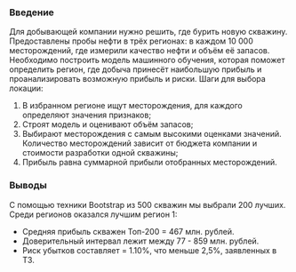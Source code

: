 ### Введение
Для добывающей компании нужно решить, где бурить новую скважину.
Предоставлены пробы нефти в трёх регионах: в каждом 10 000 месторождений, где измерили качество нефти и объём её запасов. Необходимо построить модель машинного обучения, которая поможет определить регион, где добыча принесёт наибольшую прибыль и проанализировать возможную прибыль и риски.
Шаги для выбора локации:
1. В избранном регионе ищут месторождения, для каждого определяют значения признаков;
2. Строят модель и оценивают объём запасов;
3. Выбирают месторождения с самым высокими оценками значений. Количество месторождений зависит от бюджета компании и стоимости разработки одной скважины;
4. Прибыль равна суммарной прибыли отобранных месторождений.

### Выводы
С помощью техники Bootstrap из 500 скважин мы выбрали 200 лучших. Среди регионов оказался лучшим регион 1:
- Средняя прибыль скважен Топ-200 = 467 млн. рублей.
- Доверительный интервал лежит между 77 - 859 млн. рублей.
- Риск убытков составляет = 1.10%,  что меньше 2,5%, заявленных в ТЗ.
